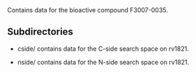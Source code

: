 Contains data for the bioactive compound F3007-0035.

## Subdirectories

- cside/ contains data for the C-side search space on rv1821.

- nside/ contains data for the N-side search space on rv1821.

